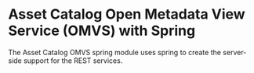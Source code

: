 <!-- SPDX-License-Identifier: Apache-2.0 -->
<!-- Copyright Contributors to the ODPi Egeria project.  -->

# Asset Catalog Open Metadata View Service (OMVS) with Spring

The Asset Catalog OMVS spring module uses spring to create the server-side support for the REST services.
